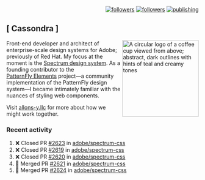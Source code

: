 <p align="right"><a rel="me" href="https://front-end.social/@castastrophe">
    <img alt="followers" title="Follow me on Mastodon" src="https://img.shields.io/mastodon/follow/109297102751309835?domain=https%3A%2F%2Ffront-end.social&label=Follow&logo=mastodon&logoColor=white&style=for-the-badge&labelColor=008080&color=006969"/></a>
  <a href="https://codepen.io/castastrophe/">
    <img alt="followers" title="Follow me on CodePen" src="https://img.shields.io/badge/23-1?color=640464&labelColor=7c007c&style=for-the-badge&logo=codepen&label=Follow"/></a>
<a href="https://castastrophe.medium.com/">
    <img alt="publishing" title="View articles on Medium" src="https://img.shields.io/badge/107-1?color=666&labelColor=444&label=subscribe&logo=medium&logoColor=white&style=for-the-badge"/></a>
</p>

## [&nbsp;Cassondra&nbsp;]

<img align="right" src="https://github-production-user-asset-6210df.s3.amazonaws.com/1840295/253016758-ba468774-1cd3-42c2-8f43-947b5eeb5edf.png" height="200" alt="A circular logo of a coffee cup viewed from above; abstract, dark outlines with hints of teal and creamy tones">

Front-end developer and architect of enterprise-scale design systems for Adobe; previously of Red Hat. My focus at the moment is the [Spectrum design system](https://github.com/adobe/spectrum-css). As a founding contributor to the [PatternFly&nbsp;Elements](https://github.com/patternfly/patternfly-elements) project&mdash;a community implementation of the PatternFly design system&mdash;I became intimately familiar with the nuances of styling web components.

Visit [allons-y.llc](http://allons-y.llc/) for more about how we might work together.

### Recent activity

<!--START_SECTION:activity-->
1. ❌ Closed PR [#2623](https://github.com/adobe/spectrum-css/pull/2623) in [adobe/spectrum-css](https://github.com/adobe/spectrum-css)
2. ❌ Closed PR [#2619](https://github.com/adobe/spectrum-css/pull/2619) in [adobe/spectrum-css](https://github.com/adobe/spectrum-css)
3. ❌ Closed PR [#2620](https://github.com/adobe/spectrum-css/pull/2620) in [adobe/spectrum-css](https://github.com/adobe/spectrum-css)
4. 🎉 Merged PR [#2621](https://github.com/adobe/spectrum-css/pull/2621) in [adobe/spectrum-css](https://github.com/adobe/spectrum-css)
5. 🎉 Merged PR [#2624](https://github.com/adobe/spectrum-css/pull/2624) in [adobe/spectrum-css](https://github.com/adobe/spectrum-css)
<!--END_SECTION:activity-->
